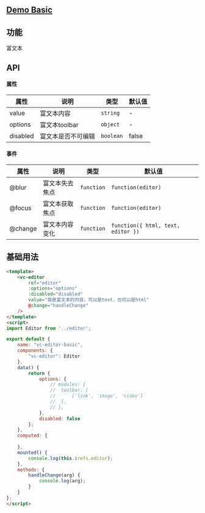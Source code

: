 ## [Demo Basic](https://wya-team.github.io/wya-vc/dist/editor/basic.html)
## 功能
富文本

## API

#### 属性

属性 | 说明 | 类型 | 默认值
---|---|---|---
value | 富文本内容 | `string` | -
options | 富文本toolbar | `object` | -
disabled | 富文本是否不可编辑 | `boolean` | false


#### 事件

属性 | 说明 | 类型 | 默认值
---|---|---|---
@blur | 富文本失去焦点 | `function` | `function(editor)`
@focus | 富文本获取焦点 | `function` | `function(editor)`
@change | 富文本内容变化 | `function` | `function({ html, text, editor })`



## 基础用法

```html
<template>
	<vc-editor 
		ref="editor"
		:options="options"
		:disabled="disabled"
		value="我是富文本的内容，可以是text，也可以是html"
		@change="handleChange"
	/>
</template>
<script>
import Editor from '../editor';

export default {
	name: "vc-editor-basic",
	components: {
		"vc-editor": Editor
	},
	data() {
		return {
			options: {
				// modules: {
				// 	toolbar: [
				// 		['link', 'image', 'video']
				// 	],
				// },
			},
			disabled: false
		};
	},
	computed: {
		
	},
	mounted() {
		console.log(this.$refs.editor);
	},
	methods: {
		handleChange(arg) {
			console.log(arg);
		}
	}
};
</script>

```
